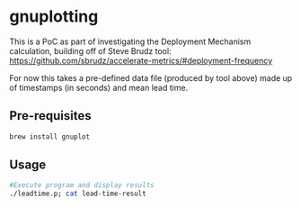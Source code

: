# gnuplotting

This is a PoC as part of investigating the Deployment Mechanism calculation, building off of Steve Brudz tool: https://github.com/sbrudz/accelerate-metrics/#deployment-frequency

For now this takes a pre-defined data file (produced by tool above) made up of timestamps (in seconds) and mean lead time.

## Pre-requisites

```bash
brew install gnuplot
```

## Usage

```bash
#Execute program and display results
./leadtime.p; cat lead-time-result
```
